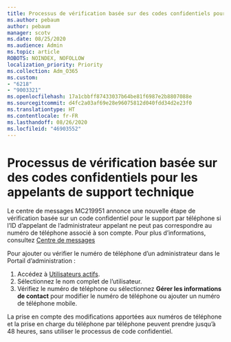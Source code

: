```yaml
---
title: Processus de vérification basée sur des codes confidentiels pour les appelants de support technique
ms.author: pebaum
author: pebaum
manager: scotv
ms.date: 08/25/2020
ms.audience: Admin
ms.topic: article
ROBOTS: NOINDEX, NOFOLLOW
localization_priority: Priority
ms.collection: Adm_O365
ms.custom:
- "6218"
- "9003321"
ms.openlocfilehash: 17a1cbbff87433037b64be81f6987e2b8807088e
ms.sourcegitcommit: d4fc2a03af69e28e96075812d040fdd34d2e23f0
ms.translationtype: HT
ms.contentlocale: fr-FR
ms.lasthandoff: 08/26/2020
ms.locfileid: "46903552"
---
```

# <a name="pin-based-verification-process-for-support-callers"></a>Processus de vérification basée sur des codes confidentiels pour les appelants de support technique

Le centre de messages MC219951 annonce une nouvelle étape de vérification basée sur un code confidentiel pour le support par téléphone si l’ID d’appelant de l’administrateur appelant ne peut pas correspondre au numéro de téléphone associé à son compte. Pour plus d’informations, consultez [Centre de messages](https://admin.microsoft.com/AdminPortal/Home#/MessageCenter) 

Pour ajouter ou vérifier le numéro de téléphone d’un administrateur dans le Portail d’administration :  

1. Accédez à [Utilisateurs actifs](https://admin.microsoft.com/AdminPortal/Home#/users).
2. Sélectionnez le nom complet de l’utilisateur.
3. Vérifiez le numéro de téléphone ou sélectionnez **Gérer les informations de contact** pour modifier le numéro de téléphone ou ajouter un numéro de téléphone mobile.     

La prise en compte des modifications apportées aux numéros de téléphone et la prise en charge du téléphone par téléphone peuvent prendre jusqu’à 48 heures, sans utiliser le processus de code confidentiel.